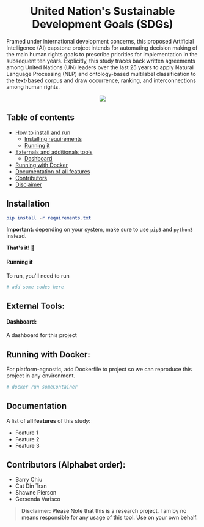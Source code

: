 <p align="center">
  <h1 align="center">United Nation's Sustainable Development Goals (SDGs)</h1>
  <p>Framed under international development concerns, this proposed Artificial Intelligence (AI) capstone project intends   for   automating   decision   making   of   the   main   human   rights   goals   to prescribe   priorities   for implementation in the subsequent ten years. Explicitly, this study traces back written agreements among United Nations  (UN)  leaders  over  the  last  25  years  to  apply  Natural  Language  Processing  (NLP)  and  ontology-based multilabel  classification  to  the  text-based  corpus  and  draw  occurrence,  ranking,  and  interconnections  among human rights.<p>
  <p align="center">
    <a href="https://www.python.org/">
    	<img src="https://img.shields.io/badge/built%20with-Python3-red.svg" />
    </a>
  </p>
</p>

## Table of contents
- [How to install and run](#installation)
  * [Installing requirements](#installation)
  * [Running it](#running-it)
- [Externals and additionals tools](#external-tools)
  * [Dashboard](#dashboard)
- [Running with Docker](#running-with-docker)
- [Documentation of all features](#documentation)
- [Contributors](#contributors)
- [Disclaimer](#disclaimer)

## **Installation**
```elm
pip install -r requirements.txt
```
__Important:__ depending on your system, make sure to use `pip3` and `python3` instead.

**That's it! 🚀**   

#### Running it

To run, you'll need to run

```python
# add some codes here
```

## External Tools:
#### Dashboard:
A dashboard for this project

## Running with Docker:
For platform-agnostic, add Dockerfile to project so we can reproduce this project in any environment.
```bash
# docker run someContainer
```

## Documentation
A list of **all features** of this study:
* Feature 1
* Feature 2
* Feature 3


## Contributors (Alphabet order):
* Barry Chiu
* Cat Din Tran
* Shawne Pierson
* Gersenda Varisco

> **Disclaimer**<a name="disclaimer" />: Please Note that this is a research project. I am by no means responsible for any usage of this tool. Use on your own behalf. 

